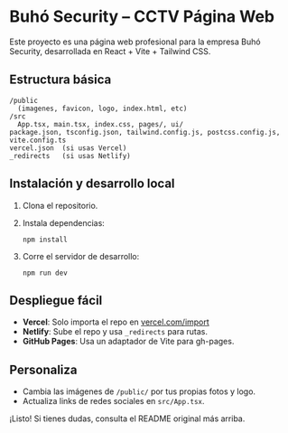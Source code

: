 # Buhó Security – CCTV Página Web

Este proyecto es una página web profesional para la empresa Buhó Security, desarrollada en React + Vite + Tailwind CSS.

## Estructura básica

```
/public
  (imagenes, favicon, logo, index.html, etc)
/src
  App.tsx, main.tsx, index.css, pages/, ui/
package.json, tsconfig.json, tailwind.config.js, postcss.config.js, vite.config.ts
vercel.json  (si usas Vercel)
_redirects   (si usas Netlify)
```

## Instalación y desarrollo local

1. Clona el repositorio.
2. Instala dependencias:

   ```
   npm install
   ```

3. Corre el servidor de desarrollo:

   ```
   npm run dev
   ```

## Despliegue fácil

- **Vercel**: Solo importa el repo en [vercel.com/import](https://vercel.com/import)
- **Netlify**: Sube el repo y usa `_redirects` para rutas.
- **GitHub Pages**: Usa un adaptador de Vite para gh-pages.

## Personaliza

- Cambia las imágenes de `/public/` por tus propias fotos y logo.
- Actualiza links de redes sociales en `src/App.tsx`.

¡Listo! Si tienes dudas, consulta el README original más arriba.